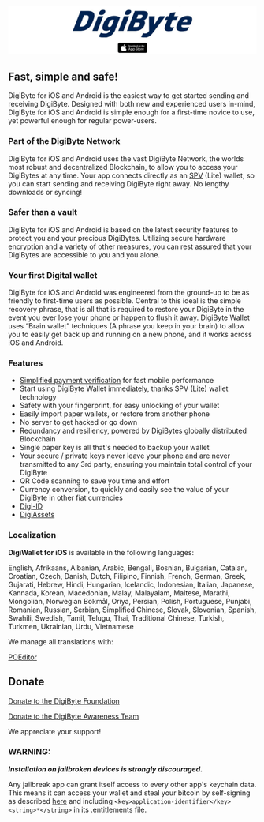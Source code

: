 [![DigiByte](/images/top-logo.jpg)](https://apps.apple.com/app/digibyte/id1378061425)

## Fast, simple and safe!

DigiByte for iOS and Android is the easiest way to get started sending and receiving DigiByte. Designed with both new and experienced users in-mind, DigiByte for iOS and Android is simple enough for a first-time novice to use, yet powerful enough for regular power-users.

### Part of the DigiByte Network

DigiByte for iOS and Android uses the vast DigiByte Network, the worlds most robust and decentralized Blockchain, to allow you to access your DigiBytes at any time. Your app connects directly as an [SPV](https://en.bitcoinwiki.org/wiki/Simplified_Payment_Verification) (Lite) wallet, so you can start sending and receiving DigiByte right away. No lengthy downloads or syncing!

### Safer than a vault 

DigiByte for iOS and Android is based on the latest security features to protect you and your precious DigiBytes. Utilizing secure hardware encryption and a variety of other measures, you can rest assured that your DigiBytes are accessible to you and you alone.

### Your first Digital wallet

DigiByte for iOS and Android was engineered from the ground-up to be as friendly to first-time users as possible. Central to this ideal is the simple recovery phrase, that is all that is required to restore your DigiByte in the event you ever lose your phone or happen to flush it away. DigiByte Wallet uses “Brain wallet” techniques (A phrase you keep in your brain) to allow you to easily get back up and running on a new phone, and it works across iOS and Android.

### Features

- [Simplified payment verification](https://github.com/bitcoin/bips/blob/master/bip-0037.mediawiki) for fast mobile performance
- Start using DigiByte Wallet immediately, thanks SPV (Lite) wallet technology
- Safety with your fingerprint, for easy unlocking of your wallet
- Easily import paper wallets, or restore from another phone
- No server to get hacked or go down
- Redundancy and resiliency, powered by DigiBytes globally distributed Blockchain
- Single paper key is all that's needed to backup your wallet
- Your secure / private keys never leave your phone and are never transmitted to any 3rd party, ensuring you maintain total control of your DigiByte
- QR Code scanning to save you time and effort
- Currency conversion, to quickly and easily see the value of your DigiByte in other fiat currencies
- [Digi-ID](https://digibyte.io/#digi-id)
- [DigiAssets](https://digibyte.io/#digiassets)

### Localization

**DigiWallet for iOS** is available in the following languages:

English, Afrikaans, Albanian, Arabic, Bengali, Bosnian, Bulgarian, Catalan, Croatian, Czech, Danish, Dutch, Filipino, Finnish, French, German, Greek, Gujarati, Hebrew, Hindi, Hungarian, Icelandic, Indonesian, Italian, Japanese, Kannada, Korean, Macedonian, Malay, Malayalam, Maltese, Marathi, Mongolian, Norwegian Bokmål, Oriya, Persian, Polish, Portuguese, Punjabi, Romanian, Russian, Serbian, Simplified Chinese, Slovak, Slovenian, Spanish, Swahili, Swedish, Tamil, Telugu, Thai, Traditional Chinese, Turkish, Turkmen, Ukrainian, Urdu, Vietnamese

We manage all translations with:

[POEditor](https://poeditor.com)

## Donate

[Donate to the DigiByte Foundation](https://digibytefoundation.io/donate/)

[Donate to the DigiByte Awareness Team](https://dgbat.org/#donate)


We appreciate your support!

### WARNING:

***Installation on jailbroken devices is strongly discouraged.***

Any jailbreak app can grant itself access to every other app's keychain data. This means it can access your wallet and steal your bitcoin by self-signing as described [here](http://www.saurik.com/id/8) and including `<key>application-identifier</key><string>*</string>` in its .entitlements file.
